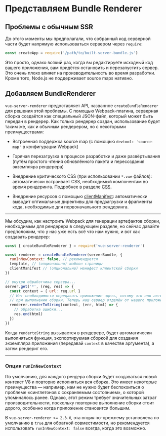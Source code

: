 # Представляем Bundle Renderer

## Проблемы с обычным SSR

До этого моменты мы предполагали, что собранный код серверной части будет напрямую использоваться сервером через `require`:

``` js
const createApp = require('/path/to/built-server-bundle.js')
```

Это просто, однако всякий раз, когда вы редактируете исходный код вашего приложения, вам придётся остановить и перезапустить сервер. Это очень плохо влияет на производительность во время разработки. Кроме того, Node.js не поддерживает source maps нативно.

## Добавляем BundleRenderer

`vue-server-renderer` предоставляет API, названное `createBundleRenderer` для решения этой проблемы. С помощью Webpack-плагина, серверная сборка создаётся как специальный JSON-файл, который может быть передан в рендерер. Как только рендерер создан, использование будет таким же, как и обычным рендерером, но с некоторыми преимуществами:

- Встроенная поддержка source map (с помощью `devtool: 'source-map'` в конфигурации Webpack)

- Горячая перезагрузка в процессе разработки и даже развёртывания (путём простого чтения обновлённого пакета и пересоздания экземпляра рендерера)

- Внедрение критического CSS (при использовании `*.vue` файлов): автоматически встраивает CSS, необходимый компонентам во время рендеринга. Подробнее в разделе [CSS](./css.md).

- Внедрение ресурсов с помощью [clientManifest](./client-manifest.md): автоматически выводит оптимальные директивы для предзагрузки и фрагменты кода, необходимые для первоначального рендеринга.

---

Мы обсудим, как настроить Webpack для генерации артефактов сборки, необходимым для рендерера в следующем разделе, но сейчас давайте предположим, что у нас уже есть всё что нам нужно, и вот как создавать рендерер:

``` js
const { createBundleRenderer } = require('vue-server-renderer')

const renderer = createBundleRenderer(serverBundle, {
  runInNewContext: false, // рекомендуется
  template, // (опционально) шаблон страницы
  clientManifest // (опционально) манифест клиентской сборки
})

// внутри обработчика сервера...
server.get('*', (req, res) => {
  const context = { url: req.url }
  // Нет необходимости передавать приложение здесь, потому что оно автоматически создаётся
  // при выполнении сборки. Теперь наш сервер отделён от нашего приложения Vue!
  renderer.renderToString(context, (err, html) => {
    // обработка ошибки...
    res.end(html)
  })
})
```

Когда `rendertoString` вызывается в рендерере, будет автоматически выполняться функция, экспортируемая сборкой для создания экземпляра приложения (передавай `context` в качестве аргумента), а затем рендерит его.

---

### Опция `runInNewContext`

По умолчанию, для каждого рендера сборки будет создаваться новый контекст V8 и повторно исполняться вся сборка. Это имеет некоторые преимущества — например, нам не нужно будет беспокоиться о проблеме «синглетонов с сохраняемым состоянием», о которой упоминалось ранее. Однако, этот режим требует значительных затрат производительности, поскольку повторное выполнение сборки стоит дорого, особенно когда приложение становится большим.

В `vue-server-renderer >= 2.3.0`, эта опция по-прежнему установлена по умолчанию в `true` для обратной совместимости, но рекомендуется использовать `runInNewContext: false` всегда, когда это возможно.
